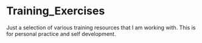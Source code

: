 # Training_Exercises

Just a selection of various training resources that I am working with. This is for personal practice and self development.
